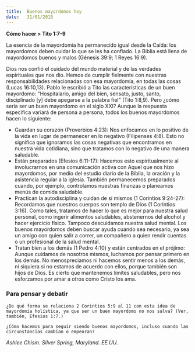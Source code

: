 ```yaml
---
title:  Buenos mayordomos hoy
date:   31/01/2018
---
```


**Cómo hacer > Tito 1:7-9**

La esencia de la mayordomía ha permanecido igual desde la Caída: los mayordomos deben cuidar lo que se les ha confiado. La Biblia está llena de mayordomos buenos y malos (Génesis 39:9; 1 Reyes 16:9). 

Dios nos confió el cuidado del mundo material y de las verdades espirituales que nos dio. Hemos de cumplir fielmente con nuestras responsabilidades relacionadas con esa mayordomía, en todas las cosas (Lucas 16:10,13). Pablo le escribió a Tito las características de un buen mayordomo: "Hospitalario, amigo del bien, sensato, justo, santo, disciplinado [y] debe apegarse a la palabra fiel" (Tito 1:8,9). Pero ¿cómo sería ser un buen mayordomo en el siglo XXI? Aunque la respuesta específica variará de persona a persona, todos los buenos mayordomos hacen lo siguiente: 

- Guardan su corazón (Proverbios 4:23): Nos enfocamos en lo positivo de la vida en lugar de permanecer en lo negativo (Filipenses 4:8). Esto no significa que ignoramos las cosas negativas que encontramos en nuestra vida cotidiana, sino que tratamos con lo negativo de una manera saludable. 
- Están preparados (Efesios 6:11-17): Hacemos esto espiritualmente al involucrarnos en una comunicación activa con Aquel que nos hizo mayordomos, por medio del estudio diario de la Biblia, la oración y la asistencia regular a la iglesia. También permanecemos preparados cuando, por ejemplo, controlamos nuestras finanzas o planeamos menús de comida saludable. 
- Practican la autodisciplina y cuidan de sí mismos (1 Corintios 9:24-27): Recordamos que nuestros cuerpos son templo de Dios (1 Corintios 3:16). Como tales, tratamos de hacer lo que es mejor para nuestra salud personal, como ingerir alimentos saludables, abstenernos del alcohol y hacer ejercicio físico. Tampoco descuidamos nuestra salud mental. Los buenos mayordomos deben buscar ayuda cuando sea necesario, ya sea un amigo con quien salir a correr, un compañero a quien rendir cuentas o un profesional de la salud mental. 
- Tratan bien a los demás (1 Pedro 4:10) y están centrados en el prójimo: Aunque cuidamos de nosotros mismos, luchamos por pensar primero en los demás. No menospreciamos ni hacemos sentir menos a los demás, ni siquiera si no estamos de acuerdo con ellos, porque también son hijos de Dios. Es cierto que mantenemos límites saludables, pero nos esforzamos por amar a otros como Cristo los ama. 

### Para pensar y debatir

`¿De qué forma se relaciona 2 Corintios 5:9 al 11 con esta idea de mayordomía holística, ya que ser un buen mayordomo no nos salva? (Ver, también, Efesios 1:7.)`

`¿Cómo hacemos para seguir siendo buenos mayordomos, incluso cuando las circunstancias cambian o empeoran?`

*Ashlee Chism. SiIver Spring, Maryland. EE.UU.*